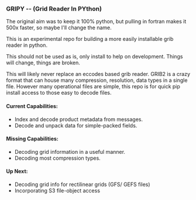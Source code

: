 ### GRIPY  -- (Grid Reader In PYthon)

The original aim was to keep it 100% python, but pulling in fortran makes it 500x faster, so maybe I'll change the name. 

This is an experimental repo for building a more easily installable grib reader in python.

This should not be used as is, only install to help on development.  Things will change, things are broken.  

This will likely never replace an eccodes based grib reader.  GRIB2 is a crazy format that can house many compression, resolution, data types in a single file.  However many operational files are simple, this repo is for quick pip install access to those easy to decode files.  


#### Current Capabilities:
 - Index and decode product metadata from messages. 
 - Decode and unpack data for simple-packed fields.


#### Missing Capabilities:
 - Decoding grid information in a useful manner. 
 - Decoding most compression types.  


#### Up Next:
 - Decoding grid info for rectilinear grids (GFS/ GEFS files)
 - Incorporating S3 file-object access
